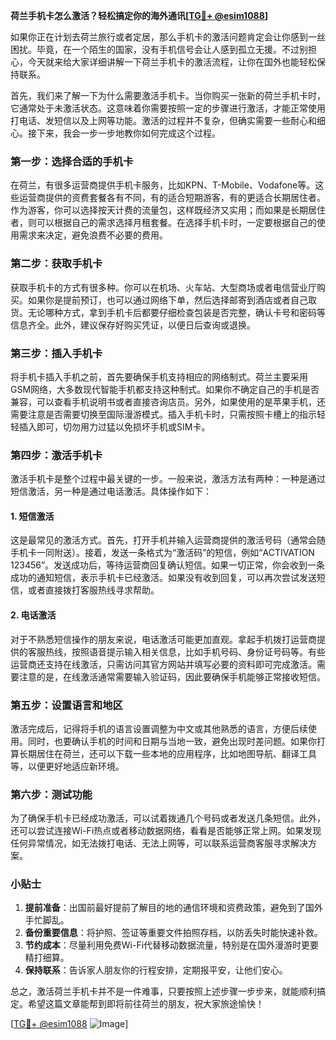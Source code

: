 **荷兰手机卡怎么激活？轻松搞定你的海外通讯[[TG💪+ @esim1088](https://t.me/s/esim1088)]**

如果你正在计划去荷兰旅行或者定居，那么手机卡的激活问题肯定会让你感到一丝困扰。毕竟，在一个陌生的国家，没有手机信号会让人感到孤立无援。不过别担心，今天就来给大家详细讲解一下荷兰手机卡的激活流程，让你在国外也能轻松保持联系。

首先，我们来了解一下为什么需要激活手机卡。当你购买一张新的荷兰手机卡时，它通常处于未激活状态。这意味着你需要按照一定的步骤进行激活，才能正常使用打电话、发短信以及上网等功能。激活的过程并不复杂，但确实需要一些耐心和细心。接下来，我会一步一步地教你如何完成这个过程。

### 第一步：选择合适的手机卡

在荷兰，有很多运营商提供手机卡服务，比如KPN、T-Mobile、Vodafone等。这些运营商提供的资费套餐各有不同，有的适合短期游客，有的更适合长期居住者。作为游客，你可以选择按天计费的流量包，这样既经济又实用；而如果是长期居住者，则可以根据自己的需求选择月租套餐。在选择手机卡时，一定要根据自己的使用需求来决定，避免浪费不必要的费用。

### 第二步：获取手机卡

获取手机卡的方式有很多种。你可以在机场、火车站、大型商场或者电信营业厅购买。如果你是提前预订，也可以通过网络下单，然后选择邮寄到酒店或者自己取货。无论哪种方式，拿到手机卡后都要仔细检查包装是否完整，确认卡号和密码等信息齐全。此外，建议保存好购买凭证，以便日后查询或退换。

### 第三步：插入手机卡

将手机卡插入手机之前，首先要确保手机支持相应的网络制式。荷兰主要采用GSM网络，大多数现代智能手机都支持这种制式。如果你不确定自己的手机是否兼容，可以查看手机说明书或者直接咨询店员。另外，如果使用的是苹果手机，还需要注意是否需要切换至国际漫游模式。插入手机卡时，只需按照卡槽上的指示轻轻插入即可，切勿用力过猛以免损坏手机或SIM卡。

### 第四步：激活手机卡

激活手机卡是整个过程中最关键的一步。一般来说，激活方法有两种：一种是通过短信激活，另一种是通过电话激活。具体操作如下：

#### 1. 短信激活

这是最常见的激活方式。首先，打开手机并输入运营商提供的激活号码（通常会随手机卡一同附送）。接着，发送一条格式为“激活码”的短信，例如“ACTIVATION 123456”。发送成功后，等待运营商回复确认短信。如果一切正常，你会收到一条成功的通知短信，表示手机卡已经激活。如果没有收到回复，可以再次尝试发送短信，或者直接拨打客服热线寻求帮助。

#### 2. 电话激活

对于不熟悉短信操作的朋友来说，电话激活可能更加直观。拿起手机拨打运营商提供的客服热线，按照语音提示输入相关信息，比如手机号码、身份证号码等。有些运营商还支持在线激活，只需访问其官方网站并填写必要的资料即可完成激活。需要注意的是，在线激活通常需要输入验证码，因此要确保手机能够正常接收短信。

### 第五步：设置语言和地区

激活完成后，记得将手机的语言设置调整为中文或其他熟悉的语言，方便后续使用。同时，也要确认手机的时间和日期与当地一致，避免出现时差问题。如果你打算长期居住在荷兰，还可以下载一些本地的应用程序，比如地图导航、翻译工具等，以便更好地适应新环境。

### 第六步：测试功能

为了确保手机卡已经成功激活，可以试着拨通几个号码或者发送几条短信。此外，还可以尝试连接Wi-Fi热点或者移动数据网络，看看是否能够正常上网。如果发现任何异常情况，如无法拨打电话、无法上网等，可以联系运营商客服寻求解决方案。

### 小贴士

1. **提前准备**：出国前最好提前了解目的地的通信环境和资费政策，避免到了国外手忙脚乱。
2. **备份重要信息**：将护照、签证等重要文件拍照存档，以防丢失时能快速补救。
3. **节约成本**：尽量利用免费Wi-Fi代替移动数据流量，特别是在国外漫游时更要精打细算。
4. **保持联系**：告诉家人朋友你的行程安排，定期报平安，让他们安心。

总之，激活荷兰手机卡并不是一件难事，只要按照上述步骤一步步来，就能顺利搞定。希望这篇文章能帮到即将前往荷兰的朋友，祝大家旅途愉快！

[[TG💪+ @esim1088](https://t.me/s/esim1088) ![Image](https://i.postimg.cc/4NQfJmqS/Snipaste-2025-05-13-00-14-12.png)]